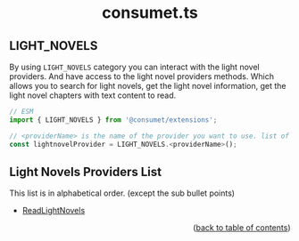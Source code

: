 <h1 align="center">consumet.ts</h1>

<h2>LIGHT_NOVELS</h2>

By using `LIGHT_NOVELS` category you can interact with the light novel providers. And have access to the light novel providers methods. Which allows you to search for light novels, get the light novel information, get the light novel chapters with text content to read.

```ts
// ESM
import { LIGHT_NOVELS } from '@consumet/extensions';

// <providerName> is the name of the provider you want to use. list of the proivders is below.
const lightnovelProvider = LIGHT_NOVELS.<providerName>();
```


## Light Novels Providers List
This list is in alphabetical order. (except the sub bullet points)

- [ReadLightNovels](../providers/readlightnovels.md)


<p align="end">(<a href="https://github.com/consumet/extensions/blob/master/docs">back to table of contents</a>)</p>